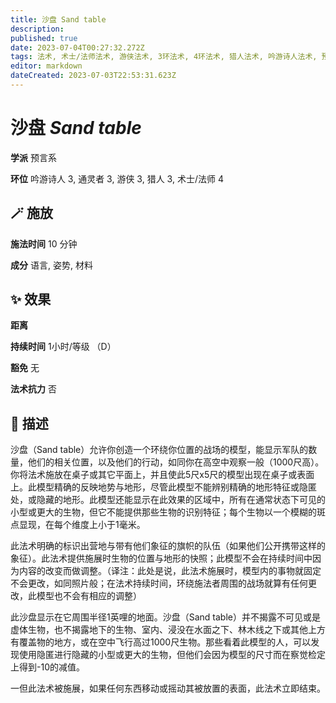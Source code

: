 ```yaml
---
title: 沙盘 Sand table
description: 
published: true
date: 2023-07-04T00:27:32.272Z
tags: 法术, 术士/法师法术, 游侠法术, 3环法术, 4环法术, 猎人法术, 吟游诗人法术, 预言系, 通灵者法术
editor: markdown
dateCreated: 2023-07-03T22:53:31.623Z
---
```


# **沙盘** *Sand table*

**学派** 预言系 

**环位** 吟游诗人 3, 通灵者 3, 游侠 3, 猎人 3, 术士/法师 4

## 🪄 施放

**施法时间** 10 分钟

**成分** 语言, 姿势, 材料

## ✨ 效果  

**距离**   

**持续时间** 1小时/等级 （D） 

**豁免** 无

**法术抗力** 否

## 📖 描述

沙盘（Sand table）允许你创造一个环绕你位置的战场的模型，能显示军队的数量，他们的相关位置，以及他们的行动，如同你在高空中观察一般（1000尺高）。你将法术施放在桌子或其它平面上，并且使此5尺x5尺的模型出现在桌子或表面上。此模型精确的反映地势与地形，尽管此模型不能辨别精确的地形特征或隐匿处，或隐藏的地形。此模型还能显示在此效果的区域中，所有在通常状态下可见的小型或更大的生物，但它不能提供那些生物的识别特征；每个生物以一个模糊的斑点显现，在每个维度上小于1毫米。

此法术明确的标识出营地与带有他们象征的旗帜的队伍（如果他们公开携带这样的象征）。此法术提供施展时生物的位置与地形的快照；此模型不会在持续时间中因为内容的改变而做调整。（译注：此处是说，此法术施展时，模型内的事物就固定不会更改，如同照片般；在法术持续时间，环绕施法者周围的战场就算有任何更改，此模型也不会有相应的调整）

此沙盘显示在它周围半径1英哩的地面。沙盘（Sand table）并不揭露不可见或是虚体生物，也不揭露地下的生物、室内、浸没在水面之下、林木线之下或其他上方有覆盖物的地方，或在空中飞行高过1000尺生物。那些看着此模型的人，可以发现使用隐匿进行隐藏的小型或更大的生物，但他们会因为模型的尺寸而在察觉检定上得到-10的减值。

一但此法术被施展，如果任何东西移动或摇动其被放置的表面，此法术立即结束。
    